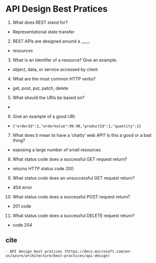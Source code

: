 
# API Design Best Pratices


1. What does REST stand for?
  - Representational state transfer
2. REST APIs are designed around a ____.
  - resources
3. What is an identifer of a resource? Give an example.
  - object, data, or service accessed by client
4. What are the most common HTTP verbs?
  - get, post, put, patch, delete
5. What should the URIs be based on?
  - 
6. Give an example of a good URI.
  - ``` {"orderId":1,"orderValue":99.90,"productId":1,"quantity":1} ```
7. What does it mean to have a ‘chatty’ web API? Is this a good or a bad thing?
  - exposing a large number of small resources
8. What status code does a successful GET request return?
  - returns HTTP status code 200
9. What status code does an unsuccessful GET request return?
  - 404 error
10. What status code does a successful POST request return?
  - 201 code
11. What status code does a successful DELETE request return?
  - code 204

  ## cite
    - API design best pratices (https://docs.microsoft.com/en-us/azure/architecture/best-practices/api-design)